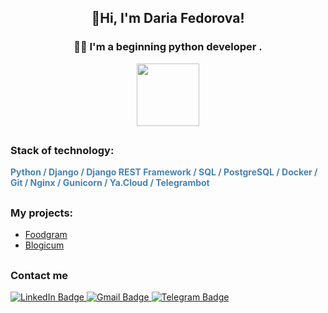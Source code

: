 ##
## <div align=center>👋Hi, I'm Daria Fedorova!</div>

### <div align=center>👩‍💻 I'm a beginning python developer .</div>
<div align=center>
<img src="https://media3.giphy.com/media/320DfGXqFd5stx7yWS/200w.webp?cid=ecf05e475p7fcn4mhzukou2luydge6azbj78k7qjtqpv6g13&ep=v1_gifs_search&rid=200w.webp&ct=g" width="100"/>
</div>

##

### Stack of technology:
<p style="color: SteelBlue;font-weight: bold;">
Python / Django / Django REST Framework / SQL / PostgreSQL / Docker / Git / Nginx /  Gunicorn / Ya.Cloud / Telegrambot
</p>

##

### My projects:
* <a href="https://github.com/FedorovaDasha/foodgram-project-react">Foodgram</a>
* <a href="https://github.com/FedorovaDasha/django_sprint4">Blogicum</a>
##

### Contact me
<div id="badges">
  <a href="https://linkedin.com/in/dnfedorova">
    <img src="https://img.shields.io/badge/LinkedIn-blue?style=for-the-badge&logo=linkedin&logoColor=white" alt="LinkedIn Badge"/>
  </a>
  <a href="mailto:dnfedorova@gmail.com">
    <img src="https://img.shields.io/badge/Gmail-lightblue?style=for-the-badge&logo=gmail&logoColor=red" alt="Gmail Badge"/>
  </a>
  <a href="https://t.me/DNFedorova">
    <img src="https://img.shields.io/badge/Telegram-blue?style=for-the-badge&logo=telegram&logoColor=white" alt="Telegram Badge"/>
  </a>
</div>
<img src="https://komarev.com/ghpvc/?username=FedorovaDasha&style=flat-square&color=blue" alt=""/>
